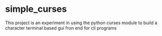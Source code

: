 # simple_curses

This project is an experiment in using the python curses module to build a character terminal based gui fron end for cli programs